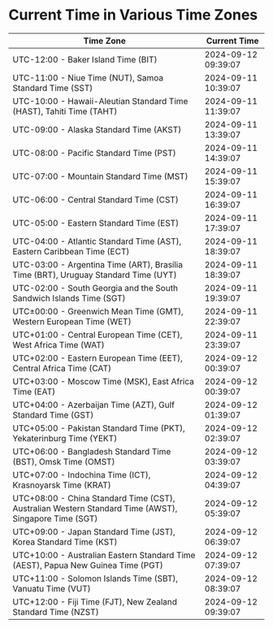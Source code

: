 # Current Time in Various Time Zones

| Time Zone | Current Time |
|-----------|--------------|
| UTC-12:00 - Baker Island Time (BIT) | 2024-09-12 09:39:07 |
| UTC-11:00 - Niue Time (NUT), Samoa Standard Time (SST) | 2024-09-11 10:39:07 |
| UTC-10:00 - Hawaii-Aleutian Standard Time (HAST), Tahiti Time (TAHT) | 2024-09-11 11:39:07 |
| UTC-09:00 - Alaska Standard Time (AKST) | 2024-09-11 13:39:07 |
| UTC-08:00 - Pacific Standard Time (PST) | 2024-09-11 14:39:07 |
| UTC-07:00 - Mountain Standard Time (MST) | 2024-09-11 15:39:07 |
| UTC-06:00 - Central Standard Time (CST) | 2024-09-11 16:39:07 |
| UTC-05:00 - Eastern Standard Time (EST) | 2024-09-11 17:39:07 |
| UTC-04:00 - Atlantic Standard Time (AST), Eastern Caribbean Time (ECT) | 2024-09-11 18:39:07 |
| UTC-03:00 - Argentina Time (ART), Brasília Time (BRT), Uruguay Standard Time (UYT) | 2024-09-11 18:39:07 |
| UTC-02:00 - South Georgia and the South Sandwich Islands Time (SGT) | 2024-09-11 19:39:07 |
| UTC±00:00 - Greenwich Mean Time (GMT), Western European Time (WET) | 2024-09-11 22:39:07 |
| UTC+01:00 - Central European Time (CET), West Africa Time (WAT) | 2024-09-11 23:39:07 |
| UTC+02:00 - Eastern European Time (EET), Central Africa Time (CAT) | 2024-09-12 00:39:07 |
| UTC+03:00 - Moscow Time (MSK), East Africa Time (EAT) | 2024-09-12 00:39:07 |
| UTC+04:00 - Azerbaijan Time (AZT), Gulf Standard Time (GST) | 2024-09-12 01:39:07 |
| UTC+05:00 - Pakistan Standard Time (PKT), Yekaterinburg Time (YEKT) | 2024-09-12 02:39:07 |
| UTC+06:00 - Bangladesh Standard Time (BST), Omsk Time (OMST) | 2024-09-12 03:39:07 |
| UTC+07:00 - Indochina Time (ICT), Krasnoyarsk Time (KRAT) | 2024-09-12 04:39:07 |
| UTC+08:00 - China Standard Time (CST), Australian Western Standard Time (AWST), Singapore Time (SGT) | 2024-09-12 05:39:07 |
| UTC+09:00 - Japan Standard Time (JST), Korea Standard Time (KST) | 2024-09-12 06:39:07 |
| UTC+10:00 - Australian Eastern Standard Time (AEST), Papua New Guinea Time (PGT) | 2024-09-12 07:39:07 |
| UTC+11:00 - Solomon Islands Time (SBT), Vanuatu Time (VUT) | 2024-09-12 08:39:07 |
| UTC+12:00 - Fiji Time (FJT), New Zealand Standard Time (NZST) | 2024-09-12 09:39:07 |
